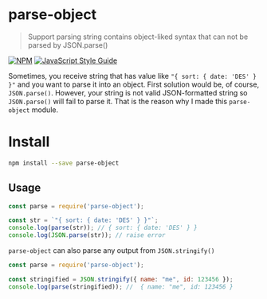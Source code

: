 # parse-object

> Support parsing string contains object-liked syntax that can not be parsed by JSON.parse()

[![NPM](https://img.shields.io/npm/v/parse-object.svg)](https://www.npmjs.com/package/parse-object) [![JavaScript Style Guide](https://img.shields.io/badge/code_style-standard-brightgreen.svg)](https://standardjs.com)

Sometimes, you receive string that has value like `"{ sort: { date: 'DES' } }"` and you want to parse it into an object. First solution would be, of course, `JSON.parse()`.
However, your string is not valid JSON-formatted string so `JSON.parse()` will fail to parse it. That is the reason why I made this `parse-object` module.

# Install

```bash
npm install --save parse-object
```

## Usage

```javascript
const parse = require('parse-object');

const str = `"{ sort: { date: 'DES' } }"`;
console.log(parse(str)); // { sort: { date: 'DES' } }
console.log(JSON.parse(str)); // raise error
```

`parse-object` can also parse any output from `JSON.stringify()`

```javascript
const parse = require('parse-object');

const stringified = JSON.stringify({ name: "me", id: 123456 });
console.log(parse(stringified)); //  { name: "me", id: 123456 }
```